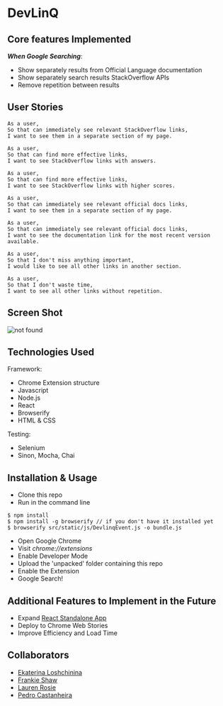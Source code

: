 # DevLinQ

## Core features Implemented
***When Google Searching***:
* Show separately results from Official Language documentation
* Show separately search results StackOverflow APIs
* Remove repetition between results

## User Stories
```
As a user,
So that can immediately see relevant StackOverflow links,
I want to see them in a separate section of my page.

As a user,
So that can find more effective links,
I want to see StackOverflow links with answers.

As a user,
So that can find more effective links,
I want to see StackOverflow links with higher scores.

As a user,
So that can immediately see relevant official docs links,
I want to see them in a separate section of my page.

As a user,
So that can immediately see relevant official docs links,
I want to see the documentation link for the most recent version available.

As a user,
So that I don't miss anything important,
I would like to see all other links in another section.

As a user,
So that I don't waste time,
I want to see all other links without repetition.

```
## Screen Shot

![not found](https://github.com/pedrocastanheira77/devlinq/blob/master/public/images/devlinqmockup.png)


## Technologies Used

Framework:
 - Chrome Extension structure
 - Javascript
 - Node.js
 - React
 - Browserify
 - HTML & CSS

Testing:
 - Selenium
 - Sinon, Mocha, Chai

## Installation & Usage
* Clone this repo
* Run in the command line
```
$ npm install
$ npm install -g browserify // if you don't have it installed yet 
$ browserify src/static/js/DevlinqEvent.js -o bundle.js
```
* Open Google Chrome
* Visit *chrome://extensions*
* Enable Developer Mode
* Upload the 'unpacked' folder containing this repo
* Enable the Extension
* Google Search!

## Additional Features to Implement in the Future
* Expand [React Standalone App](https://devlinq.herokuapp.com/)
* Deploy to Chrome Web Stories
* Improve Efficiency and Load Time

## Collaborators
* [Ekaterina Loshchinina](https://github.com/kateloschinina)
* [Frankie Shaw](https://github.com/frankiefy/)
* [Lauren Rosie]( https://github.com/laurenrosie/ )
* [Pedro Castanheira](https://github.com/pedrocastanheira77/)
